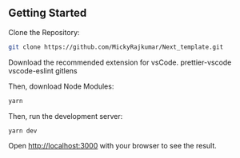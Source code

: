 
## Getting Started
Clone the Repository:

```bash
git clone https://github.com/MickyRajkumar/Next_template.git
```

Download the recommended extension for vsCode.
prettier-vscode
vscode-eslint
gitlens

Then, download Node Modules:

```bash
yarn
```

Then, run the development server:

```bash
yarn dev
```

Open [http://localhost:3000](http://localhost:3000) with your browser to see the result.
